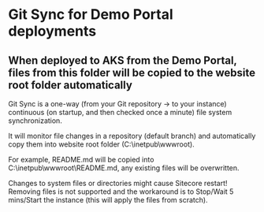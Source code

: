 # Git Sync for Demo Portal deployments

## When deployed to AKS from the Demo Portal, files from this folder will be copied to the website root folder automatically

Git Sync is a one-way (from your Git repository -> to your instance) continuous (on startup, and then checked once a minute) file system synchronization.

It will monitor file changes in a repository (default branch) and automatically copy them into website root folder (C:\inetpub\wwwroot).

For example, README.md will be copied into C:\inetpub\wwwroot\README.md,  any existing files will be overwritten.

Changes to system files or directories might cause Sitecore restart! Removing files is not supported and the workaround is to Stop/Wait 5 mins/Start the instance (this will apply the files from scratch).
